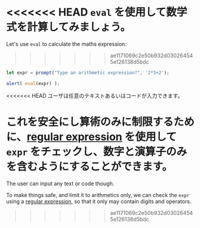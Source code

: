 <<<<<<< HEAD
`eval` を使用して数学式を計算してみましょう。
=======
Let's use `eval` to calculate the maths expression:
>>>>>>> ae1171069c2e50b932d030264545e126138d5bdc

```js demo run
let expr = prompt("Type an arithmetic expression?", '2*3+2');

alert( eval(expr) );
```

<<<<<<< HEAD
ユーザは任意のテキストあるいはコードが入力できます。

これを安全にし算術のみに制限するために、[regular expression](info:regular-expressions) を使用して `expr` をチェックし、数字と演算子のみを含むようにすることができます。
=======
The user can input any text or code though.

To make things safe, and limit it to arithmetics only, we can check the `expr` using a [regular expression](info:regular-expressions), so that it only may contain digits and operators.
>>>>>>> ae1171069c2e50b932d030264545e126138d5bdc
